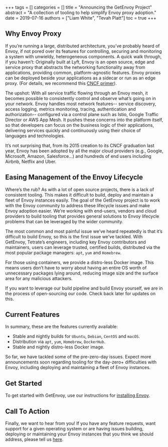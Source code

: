 +++
tags = []
categories = []
title = "Announcing the GetEnvoy Project"
abstract = "A collection of tooling to help simplify Envoy proxy adoption."
date = 2019-07-16
authors = ["Liam White", "Tevah Platt"]
toc = true
+++

## Why Envoy Proxy ##

If you’re running a large, distributed architecture, you’ve probably heard of Envoy, if not pored over its features for controlling, securing and monitoring a system with unwieldy, heterogeneous components. 
A quick walk through, if you haven’t: Originally built at Lyft, Envoy is an open source, edge and service proxy that abstracts the networking functionality away from applications, providing common, platform-agnostic features. Envoy proxies can be deployed beside your applications as a sidecar or run as an edge proxy. (For details, we recommend this [CNCF primer](https://www.cncf.io/project-faq/envoy/)).

The upshot: With all service traffic flowing through an Envoy mesh, it becomes possible to consistently control and observe what’s going on in your network. Envoy handles most network features-- service discovery, access logging, metrics monitoring, tracing, authentication and authorization-- configured via a control plane such as Istio, Google Traffic Director or AWS App Mesh. It pushes these concerns into the platform itself, so that developers can focus on the business logic of their applications, delivering services quickly and continuously using their choice of languages and technologies. 

It’s not surprising that, from its 2015 creation to its CNCF graduation last year, Envoy has been adopted by all the major cloud providers (e.g., Google, Microsoft, Amazon, Salesforce…) and hundreds of end users including Airbnb, Netflix and Uber.

## Easing Management of the Envoy Lifecycle ##

Where’s the rub? As with a lot of open source projects, there is a lack of consistent tooling. This makes it difficult to build, deploy and maintain a fleet of Envoy instances easily. The goal of the GetEnvoy project is to work with the Envoy community to address these lifecycle issues and make Envoy adoption easier. We’re working with end-users, vendors and cloud providers to build tooling that provides general solutions to Envoy lifecycle problems that can be leveraged by the wider community.

The most common and most painful issue we’ve heard repeatedly is that it’s difficult to build Envoy, so this is the first issue we’ve tackled. With GetEnvoy, Tetrate’s engineers, including key Envoy contributors and maintainers, users can leverage trusted, certified builds, distributed via the most popular package managers: `apt`, `yum` and `Homebrew`.

For those using containers, we provide a distro-less Docker image. This means users don’t have to worry about having an entire OS worth of unnecessary packages lying around, reducing image size and the surface area for any malicious attackers.

If you want to leverage our build pipeline and build Envoy yourself, we are in the process of open-sourcing our code. Check back later for updates on this.

## Current Features ##

In summary, these are the features currently available:

- Stable and nightly builds for `Ubuntu`, `Debian`, `CentOS` and `macOS`.
- Distribution via `apt`, `yum`, `Homebrew`, `DockerHub`.
- Stable and nightly distro-less Docker image.

So far, we have tackled some of the pre-zero-day issues. Expect more announcements soon regarding tooling for the day-zero+ difficulties with Envoy, including deploying and maintaining a fleet of Envoy instances.

## Get Started ##

To get started with GetEnvoy, use our instructions for [installing Envoy](/install/envoy).

## Call To Action ##

Finally, we want to hear from you! If you have any feature requests, want support for a given operating system or are having issues building, deploying or maintaining your Envoy instances that you think we should address, please tell us [here](https://github.com/tetratelabs/getenvoy/issues/new/choose).
